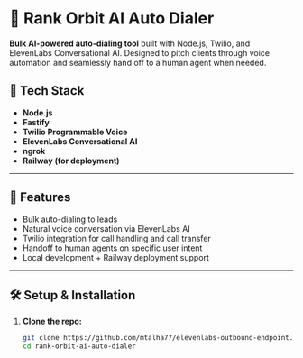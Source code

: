 # 🚀 Rank Orbit AI Auto Dialer

**Bulk AI-powered auto-dialing tool** built with Node.js, Twilio, and ElevenLabs Conversational AI. Designed to pitch clients through voice automation and seamlessly hand off to a human agent when needed.

## 🔧 Tech Stack

- **Node.js**
- **Fastify**
- **Twilio Programmable Voice**
- **ElevenLabs Conversational AI**
- **ngrok**
- **Railway (for deployment)**

---

## 🎯 Features

- Bulk auto-dialing to leads
- Natural voice conversation via ElevenLabs AI
- Twilio integration for call handling and call transfer
- Handoff to human agents on specific user intent
- Local development + Railway deployment support

---

## 🛠️ Setup & Installation

1. **Clone the repo:**

   ```bash
   git clone https://github.com/mtalha77/elevenlabs-outbound-endpoint.git
   cd rank-orbit-ai-auto-dialer
   ```
